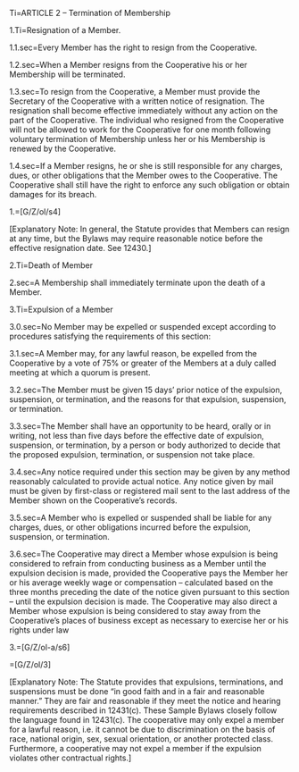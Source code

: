 Ti=ARTICLE 2 – Termination of Membership

1.Ti=Resignation of a Member.

1.1.sec=Every Member has the right to resign from the Cooperative. 

1.2.sec=When a Member resigns from the Cooperative his or her Membership will be terminated. 

1.3.sec=To resign from the Cooperative, a Member must provide the Secretary of the Cooperative with a written notice of resignation. The resignation shall become effective immediately without any action on the part of the Cooperative.  The individual who resigned from the Cooperative will not be allowed to work for the Cooperative for one month following voluntary termination of Membership unless her or his Membership is renewed by the Cooperative.

1.4.sec=If a Member resigns, he or she is still responsible for any charges, dues, or other obligations that the Member owes to the Cooperative. The Cooperative shall still have the right to enforce any such obligation or obtain damages for its breach.
 
1.=[G/Z/ol/s4]

[Explanatory Note: In general, the Statute provides that Members can resign at any time, but the Bylaws may require reasonable notice before the effective resignation date.  See 12430.]

2.Ti=Death of Member

2.sec=A Membership shall immediately terminate upon the death of a Member.

3.Ti=Expulsion of a Member

3.0.sec=No Member may be expelled or suspended except according to procedures satisfying the requirements of this section:

3.1.sec=A Member may, for any lawful reason, be expelled from the Cooperative by a vote of 75% or greater of the Members at a duly called meeting at which a quorum is present.

3.2.sec=The Member must be given 15 days’ prior notice of the expulsion, suspension, or termination, and the reasons for that expulsion, suspension, or termination.

3.3.sec=The Member shall have an opportunity to be heard, orally or in writing, not less than five days before the effective date of expulsion, suspension, or termination, by a person or body authorized to decide that the proposed expulsion, termination, or suspension not take place.

3.4.sec=Any notice required under this section may be given by any method reasonably calculated to provide actual notice.  Any notice given by mail must be given by first-class or registered mail sent to the last address of the Member shown on the Cooperative’s records.

3.5.sec=A Member who is expelled or suspended shall be liable for any charges, dues, or other obligations incurred before the expulsion, suspension, or termination.

3.6.sec=The Cooperative may direct a Member whose expulsion is being considered to refrain from conducting business as a Member until the expulsion decision is made, provided the Cooperative pays the Member her or his average weekly wage or compensation – calculated based on the three months preceding the date of the notice given pursuant to this section – until the expulsion decision is made.  The Cooperative may also direct a Member whose expulsion is being considered to stay away from the Cooperative’s places of business except as necessary to exercise her or his rights under law

3.=[G/Z/ol-a/s6]

=[G/Z/ol/3]

[Explanatory Note: The Statute provides that expulsions, terminations, and suspensions must be done “in good faith and in a fair and reasonable manner.” They are fair and reasonable if they meet the notice and hearing requirements described in 12431(c). These Sample Bylaws closely follow the language found in 12431(c).  The cooperative may only expel a member for a lawful reason, i.e. it cannot be due to discrimination on the basis of race, national origin, sex, sexual orientation, or another protected class.  Furthermore, a cooperative may not expel a member if the expulsion violates other contractual rights.]

